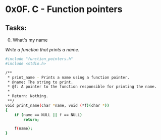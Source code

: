 # 0x0F. C - Function pointers
## Tasks: 

0. What's my name


_Write a function that prints a name._

```sh
#include "function_pointers.h"
#include <stdio.h>

/**
 * print_name - Prints a name using a function pointer.
 * @name: The string to print.
 * @f: A pointer to the function responsible for printing the name.
 *
 * Return: Nothing.
 **/
void print_name(char *name, void (*f)(char *))
{
	if (name == NULL || f == NULL)
		return;

	f(name);
}

```
